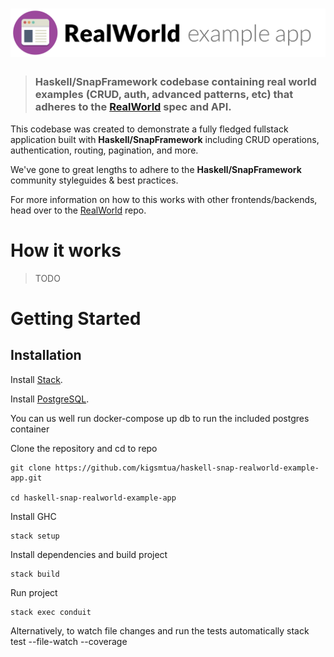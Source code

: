 # ![RealWorld Example App](logo.png)

> ### Haskell/SnapFramework codebase containing real world examples (CRUD, auth, advanced patterns, etc) that adheres to the [RealWorld](https://github.com/gothinkster/realworld-example-apps) spec and API.

This codebase was created to demonstrate a fully fledged fullstack application built with **Haskell/SnapFramework** including CRUD operations, authentication, routing, pagination, and more.

We've gone to great lengths to adhere to the **Haskell/SnapFramework** community styleguides & best practices.

For more information on how to this works with other frontends/backends, head over to the [RealWorld](https://github.com/gothinkster/realworld) repo.


# How it works
 > TODO
# Getting Started

## Installation

Install [Stack](https://docs.haskellstack.org/en/stable/README/).

Install [PostgreSQL](https://www.postgresql.org/).

You can us well run docker-compose up db to run the included postgres container

Clone the repository and cd to repo

    git clone https://github.com/kigsmtua/haskell-snap-realworld-example-app.git

    cd haskell-snap-realworld-example-app

Install GHC

    stack setup

Install dependencies and build project

    stack build

Run project

    stack exec conduit

Alternatively, to watch file changes and run the tests automatically
    stack test --file-watch --coverage
